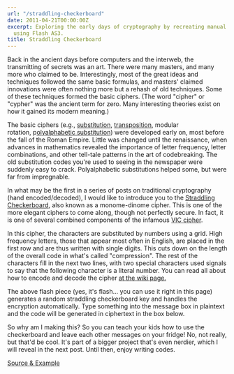 ```yaml
---
url: "/straddling-checkerboard"
date: 2011-04-21T00:00:00Z
excerpt: Exploring the early days of cryptography by recreating manual techniques
  using Flash AS3.
title: Straddling Checkerboard
---
```


Back in the ancient days before computers and the interweb, the
transmitting of secrets was an art. There were many masters, and many
more who claimed to be. Interestingly, most of the great ideas and
techniques followed the same basic formulas, and masters' claimed
innovations were often nothing more but a rehash of old techniques. Some
of these techniques formed the basic ciphers. (The word "cipher" or
"cypher" was the ancient term for zero. Many interesting theories exist
on how it gained its modern meaning.)

The basic ciphers (e.g., [substitution][], [transposition][], modular
rotation, p[olyalphabetic substitution][]) were developed early on, most
before the fall of the Roman Empire. Little was changed until the
renaissance, when advances in mathematics revealed the importance of
letter frequency, letter combinations, and other tell-tale patterns in
the art of codebreaking. The old substitution codes you're used to
seeing in the newspaper were suddenly easy to crack. Polyalphabetic
substitutions helped some, but were far from impregnable.

In what may be the first in a series of posts on traditional
cryptography (hand encoded/decoded), I would like to introduce you to
the [Straddling Checkerboard][], also known as a monome-dinome cipher.
This is one of the more elegant ciphers to come along, though not
perfectly secure. In fact, it is one of several combined components of
the infamous [VIC cipher][].

In this cipher, the characters are substituted by numbers using a grid.
High frequency letters, those that appear most often in English, are
placed in the first row and are thus written with single digits. This
cuts down on the length of the overall code in what's called
"compression". The rest of the characters fill in the next two lines,
with two special characters used signals to say that the following
character is a literal number. You can read all about how to encode and
decode the cipher [at the wiki page.][Straddling Checkerboard]

The above flash piece (yes, it's flash... you can use it right in this
page) generates a random straddling checkerboard key and handles the
encryption automatically. Type something into the message box in
plaintext and the code will be generated in ciphertext in the box below.

So why am I making this? So you can teach your kids how to use the
checkerboard and leave each other messages on your fridge! No, not
really, but that'd be cool. It's part of a bigger project that's even
nerdier, which I will reveal in the next post. Until then, enjoy writing
codes.

[Source & Example][]

  [substitution]: //en.wikipedia.org/wiki/Substitution_cipher
    "Substitution Cipher"
  [transposition]: //en.wikipedia.org/wiki/Transposition_cipher
    "Transposition Cipher"
  [olyalphabetic substitution]: //en.wikipedia.org/wiki/Polyalphabetic_substitution
    "Polyalphabetic Substitution"
  [Straddling Checkerboard]: //en.wikipedia.org/wiki/Straddling_checkerboard
    "Straddling Checkerboard"
  [VIC cipher]: //en.wikipedia.org/wiki/VIC_cipher "VIC cipher"
  [Source & Example]: //github.com/jamestomasino/straddlingcheckerboard/
    "Source & Example"
